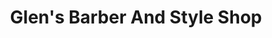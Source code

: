 ---
title: "Glen's Barber And Style Shop"
url: /clayton/glens-barber-and-style-shop/
shop: Friseur
---